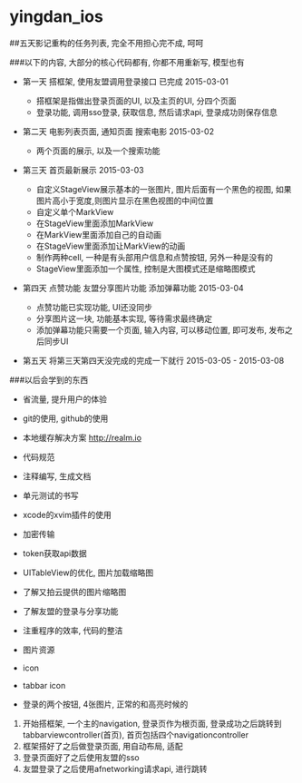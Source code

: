 # yingdan_ios

##五天影记重构的任务列表, 完全不用担心完不成, 呵呵

###以下的内容, 大部分的核心代码都有, 你都不用重新写, 模型也有
- 第一天 搭框架, 使用友盟调用登录接口									已完成 2015-03-01
	+ 搭框架是指做出登录页面的UI, 以及主页的UI, 分四个页面
	+ 登录功能, 调用sso登录, 获取信息, 然后请求api, 登录成功则保存信息
- 第二天 电影列表页面, 通知页面 搜索电影								2015-03-02
	+ 两个页面的展示, 以及一个搜索功能
- 第三天 首页最新展示													2015-03-03
	+ 自定义StageView展示基本的一张图片, 图片后面有一个黑色的视图, 如果图片高小于宽度,则图片显示在黑色视图的中间位置 
	+ 自定义单个MarkView
	+ 在StageView里面添加MarkView
	+ 在MarkView里面添加自己的自动画
	+ 在StageView里面添加让MarkView的动画
	+ 制作两种cell, 一种是有头部用户信息和点赞按钮, 另外一种是没有的
	+ StageView里面添加一个属性, 控制是大图模式还是缩略图模式

- 第四天 点赞功能 友盟分享图片功能 添加弹幕功能						2015-03-04
	+ 点赞功能已实现功能, UI还没同步 
	+ 分享图片这一块, 功能基本实现, 等待需求最终确定 
	+ 添加弹幕功能只需要一个页面, 输入内容, 可以移动位置, 即可发布, 发布之后同步UI
- 第五天 将第三天第四天没完成的完成一下就行							2015-03-05 - 2015-03-08



###以后会学到的东西
* 省流量, 提升用户的体验
* git的使用, github的使用
* 本地缓存解决方案 http://realm.io
* 代码规范
* 注释编写, 生成文档
* 单元测试的书写
* xcode的xvim插件的使用
* 加密传输
* token获取api数据
* UITableView的优化, 图片加载缩略图
* 了解又拍云提供的图片缩略图
* 了解友盟的登录与分享功能
* 注重程序的效率, 代码的整洁

* 图片资源
* icon
* tabbar icon
* 登录的两个按钮, 4张图片, 正常的和高亮时候的

1. 开始搭框架, 一个主的navigation, 登录页作为根页面, 登录成功之后跳转到tabbarviewcontroller(首页), 首页包括四个navigationcontroller
2. 框架搭好了之后做登录页面, 用自动布局, 适配 
3. 登录页面好了之后使用友盟的sso
4. 友盟登录了之后使用afnetworking请求api, 进行跳转


